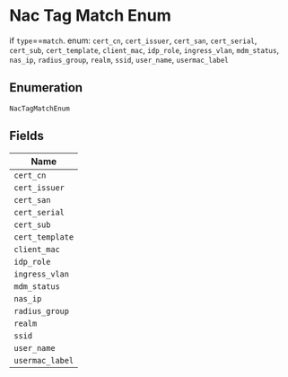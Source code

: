 
# Nac Tag Match Enum

if `type`==`match`. enum: `cert_cn`, `cert_issuer`, `cert_san`, `cert_serial`, `cert_sub`, `cert_template`, `client_mac`, `idp_role`, `ingress_vlan`, `mdm_status`, `nas_ip`, `radius_group`, `realm`, `ssid`, `user_name`, `usermac_label`

## Enumeration

`NacTagMatchEnum`

## Fields

| Name |
|  --- |
| `cert_cn` |
| `cert_issuer` |
| `cert_san` |
| `cert_serial` |
| `cert_sub` |
| `cert_template` |
| `client_mac` |
| `idp_role` |
| `ingress_vlan` |
| `mdm_status` |
| `nas_ip` |
| `radius_group` |
| `realm` |
| `ssid` |
| `user_name` |
| `usermac_label` |


